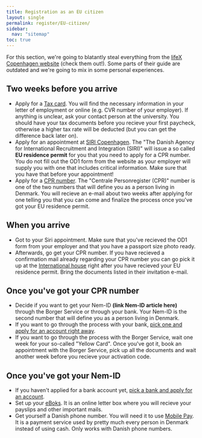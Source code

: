 ```yaml
---
title: Registration as an EU citizen
layout: single
permalink: register/EU-citizen/
sidebar:
  nav: "sitemap"
toc: true
---
```


<!-- # Registration as an EU citizen -->

For this section, we're going to blatantly steal everything from the [lifeX Copenhagen website](https://www.joinlifex.com/copenhagen/moving-to-copenhagen-denmark#process-steps) (check them out!). Some parts of their guide are outdated and we're going to mix in some personal experiences.

## Two weeks before you arrive
- Apply for a [Tax card](https://www.skat.dk/SKAT.aspx?oid=2244407&vid=0&lang=us). You will find the necessary information in your letter of employment or online (e.g. CVR number of your employer). If anything is unclear, ask your contact person at the university. You should have your tax documents before you recieve your first paycheck, otherwise a higher tax rate will be deducted (but you can get the difference back later on).
- Apply for an appointment at [SIRI Copenhagen](https://kk.reservertid.nu/Start/1057). The "The Danish Agency for International Recruitment and Integration (SIRI)" will issue a so called **EU residence permit** for you that you need to apply for a CPR number. You do not fill out the OD1 form from the website as your employer will supply you with one that includes critical information. Make sure that you have that before your appointment!
- Apply for a [CPR number](https://kkih-prod-mob.f2-cloud.com/SelfService/submission/submit/ICS_AFC). The "Centrale Personregister (CPR)" number is one of the two numbers that will define you as a person living in Denmark. You will recieve an e-mail about two weeks after applying for one telling you that you can come and finalize the process once you've got your EU residence permit.

## When you arrive
- Got to your Siri appointment. Make sure that you've recieved the OD1 form from your employer and that you have a passport size photo ready.
- Afterwards, go get your CPR number. If you have recieved a confirmation mail already regarding your CPR number you can go pick it up at the [International house](https://ihcph.kk.dk/) right after you have recieved your EU residence permit. Bring the documents listed in their invitation e-mail.

## Once you've got your CPR number
- Decide if you want to get your Nem-ID **(link Nem-ID article here)** through the Borger Service or through your bank. Your Nem-ID is the second number that will define you as a person living in Denmark.
- If you want to go through the process with your bank, [pick one and apply for an account right away](topics/banking/).
- If you want to go through the process with the Borger Service, wait one week for your so-called "Yellow Card". Once you've got it, book an appointment with the Borger Service, pick up all the documents and wait another week before you recieve your activation code.

## Once you've got your Nem-ID

- If you haven't applied for a bank account yet, [pick a bank and apply for an account](topics/banking/).
- Set up your [eBoks](https://www.e-boks.com/danmark/da/log-paa/). It is an online letter box where you will recieve your payslips and other important mails. 
- Get yourself a Danish phone number. You will need it to use [Mobile Pay](www.mobilepay.dk/‎). It is a payment service used by pretty much every person in Denmark instead of using cash. Only works with Danish phone numbers.